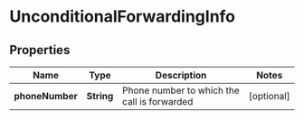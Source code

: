 
# UnconditionalForwardingInfo

## Properties
Name | Type | Description | Notes
------------ | ------------- | ------------- | -------------
**phoneNumber** | **String** | Phone number to which the call is forwarded |  [optional]



